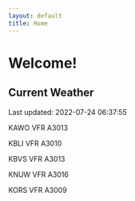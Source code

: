 ```yaml
---
layout: default
title: Home
---
```

# Welcome!

## Current Weather

Last updated: 2022-07-24 06:37:55

KAWO VFR A3013

KBLI VFR A3010

KBVS VFR A3013

KNUW VFR A3016

KORS VFR A3009


